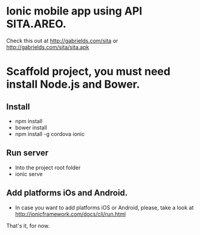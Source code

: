 # Ionic mobile app using API SITA.AREO.

 Check this out at http://gabrields.com/sita or http://gabrields.com/sita/sita.apk

# Scaffold project, you must need install Node.js and Bower.

## Install
* npm install
* bower install
* npm install -g cordova ionic

## Run server
* Into the project root folder
* ionic serve

## Add platforms iOs and Android.
* In case you want to add platforms iOS or Android, please, take a look at http://ionicframework.com/docs/cli/run.html


That's it, for now.